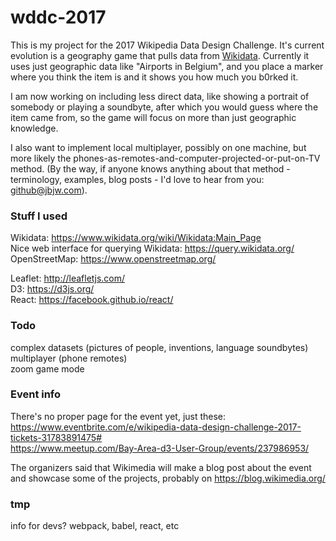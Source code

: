 # wddc-2017

This is my project for the 2017 Wikipedia Data Design Challenge. It's current evolution is a geography game that pulls data from [Wikidata](https://www.wikidata.org/wiki/Wikidata:Main_Page). Currently it uses just geographic data like "Airports in Belgium", and you place a marker where you think the item is and it shows you how much you b0rked it.

I am now working on including less direct data, like showing a portrait of somebody or playing a soundbyte, after which you would guess where the item came from, so the game will focus on more than just geographic knowledge.

I also want to implement local multiplayer, possibly on one machine, but more likely the phones-as-remotes-and-computer-projected-or-put-on-TV method. (By the way, if anyone knows anything about that method - terminology, examples, blog posts - I'd love to hear from you: [github@jbjw.com](mailto:github@jbjw.com?Subject=Hello)).

### Stuff I used
Wikidata: https://www.wikidata.org/wiki/Wikidata:Main_Page  
Nice web interface for querying Wikidata: https://query.wikidata.org/  
OpenStreetMap: https://www.openstreetmap.org/  

Leaflet: http://leafletjs.com/  
D3: https://d3js.org/  
React: https://facebook.github.io/react/  

### Todo
complex datasets (pictures of people, inventions, language soundbytes)  
multiplayer (phone remotes)  
zoom game mode  

### Event info
There's no proper page for the event yet, just these:  
https://www.eventbrite.com/e/wikipedia-data-design-challenge-2017-tickets-31783891475#  
https://www.meetup.com/Bay-Area-d3-User-Group/events/237986953/  

The organizers said that Wikimedia will make a blog post about the event and showcase some of the projects, probably on https://blog.wikimedia.org/  

### tmp
info for devs? webpack, babel, react, etc
